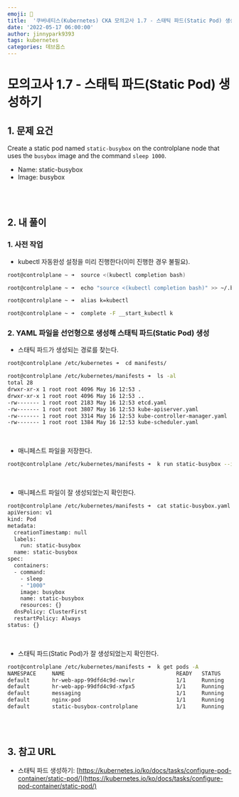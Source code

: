```yaml
---
emoji: 🔧
title:  '쿠버네티스(Kubernetes) CKA 모의고사 1.7 - 스태틱 파드(Static Pod) 생성하기'
date: '2022-05-17 06:00:00'
author: jinnypark9393
tags: kubernetes
categories: 데브옵스
---
```


# 모의고사 1.7 - 스태틱 파드(Static Pod) 생성하기

## 1. 문제 요건

Create a static pod named `static-busybox` on the controlplane node that uses the `busybox` image and the command `sleep 1000`.

- Name: static-busybox
- Image: busybox

<br/><br/>

## 2. 내 풀이

### 1. 사전 작업

- kubectl 자동완성 설정을 미리 진행한다(이미 진행한 경우 불필요).

```bash
root@controlplane ~ ➜  source <(kubectl completion bash)

root@controlplane ~ ➜  echo "source <(kubectl completion bash)" >> ~/.bashrc 

root@controlplane ~ ➜  alias k=kubectl

root@controlplane ~ ➜  complete -F __start_kubectl k
```

### 2. YAML 파일을 선언형으로 생성해 스태틱 파드(Static Pod) 생성

- 스태틱 파드가 생성되는 경로를 찾는다.

```bash
root@controlplane /etc/kubernetes ➜  cd manifests/

root@controlplane /etc/kubernetes/manifests ➜  ls -al
total 28
drwxr-xr-x 1 root root 4096 May 16 12:53 .
drwxr-xr-x 1 root root 4096 May 16 12:53 ..
-rw------- 1 root root 2183 May 16 12:53 etcd.yaml
-rw------- 1 root root 3807 May 16 12:53 kube-apiserver.yaml
-rw------- 1 root root 3314 May 16 12:53 kube-controller-manager.yaml
-rw------- 1 root root 1384 May 16 12:53 kube-scheduler.yaml
```

<br/>

- 매니페스트 파일을 저장한다.

```bash
root@controlplane /etc/kubernetes/manifests ➜  k run static-busybox --image=busybox --dry-run=client -o yaml --command -- sleep 1000 > static-busybox.yaml
```

<br/>

- 매니페스트 파일이 잘 생성되었는지 확인한다.

```bash
root@controlplane /etc/kubernetes/manifests ➜  cat static-busybox.yaml 
apiVersion: v1
kind: Pod
metadata:
  creationTimestamp: null
  labels:
    run: static-busybox
  name: static-busybox
spec:
  containers:
  - command:
    - sleep
    - "1000"
    image: busybox
    name: static-busybox
    resources: {}
  dnsPolicy: ClusterFirst
  restartPolicy: Always
status: {}
```

<br/>

- 스태틱 파드(Static Pod)가 잘 생성되었는지 확인한다.

```bash
root@controlplane /etc/kubernetes/manifests ➜  k get pods -A
NAMESPACE     NAME                                   READY   STATUS    RESTARTS   AGE
default       hr-web-app-99dfd4c9d-nwvlr             1/1     Running   0          8m6s
default       hr-web-app-99dfd4c9d-xfpx5             1/1     Running   0          8m6s
default       messaging                              1/1     Running   0          23m
default       nginx-pod                              1/1     Running   0          26m
default       static-busybox-controlplane            1/1     Running   0          83s
```

<br/><br/>

## 3. 참고 URL

- 스태틱 파드 생성하기: [https://kubernetes.io/ko/docs/tasks/configure-pod-container/static-pod/](https://kubernetes.io/ko/docs/tasks/configure-pod-container/static-pod/)

<br/>